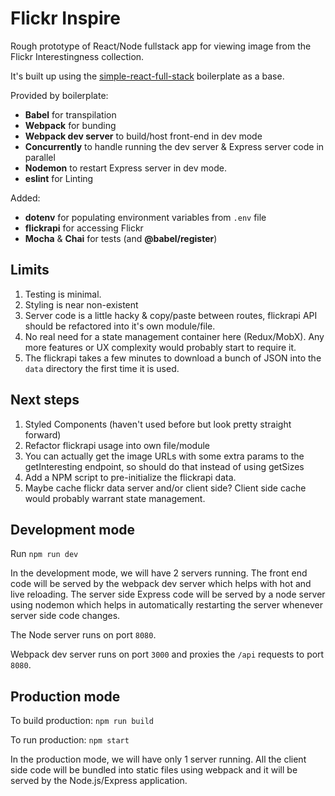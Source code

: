 # Flickr Inspire

Rough prototype of React/Node fullstack app for viewing image from the Flickr Interestingness collection.

It's built up using the [simple-react-full-stack](https://github.com/crsandeep/simple-react-full-stack) boilerplate as a base.

Provided by boilerplate:

- **Babel** for transpilation
- **Webpack** for bunding
- **Webpack dev server** to build/host front-end in dev mode
- **Concurrently** to handle running the dev server & Express server code in parallel
- **Nodemon** to restart Express server in dev mode.
- **eslint** for Linting

Added:

- **dotenv** for populating environment variables from `.env` file
- **flickrapi** for accessing Flickr
- **Mocha** & **Chai** for tests (and **@babel/register**)

## Limits

1. Testing is minimal.
2. Styling is near non-existent
3. Server code is a little hacky & copy/paste between routes, flickrapi API should be refactored into it's own module/file.
4. No real need for a state management container here (Redux/MobX).  Any more features or UX complexity would probably start to require it.
5. The flickrapi takes a few minutes to download a bunch of JSON into the `data` directory the first time it is used.  

## Next steps

1. Styled Components (haven't used before but look pretty straight forward)
2. Refactor flickrapi usage into own file/module
3. You can actually get the image URLs with some extra params to the getInteresting endpoint, so should do that instead of using getSizes
4. Add a NPM script to pre-initialize the flickrapi data.
5. Maybe cache flickr data server and/or client side?  Client side cache would probably warrant state management.

## Development mode

Run `npm run dev`

In the development mode, we will have 2 servers running. The front end code will be served by the webpack dev server which helps with hot and live reloading. The server side Express code will be served by a node server using nodemon which helps in automatically restarting the server whenever server side code changes.

The Node server runs on port `8080`.

Webpack dev server runs on port `3000` and proxies the `/api` requests to port `8080`.

## Production mode

To build production: `npm run build`

To run production: `npm start`

In the production mode, we will have only 1 server running. All the client side code will be bundled into static files using webpack and it will be served by the Node.js/Express application.
